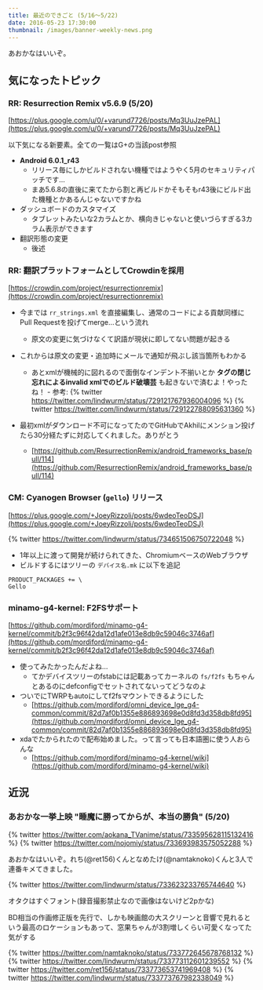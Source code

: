 ```yaml
---
title: 最近のできごと (5/16～5/22)
date: 2016-05-23 17:30:00
thumbnail: /images/banner-weekly-news.png
---
```


あおかなはいいぞ。

<!--more-->

## 気になったトピック

### RR: Resurrection Remix v5.6.9 (5/20)

[https://plus.google.com/u/0/+varund7726/posts/Mq3UuJzePAL](https://plus.google.com/u/0/+varund7726/posts/Mq3UuJzePAL)

以下気になる新要素。全ての一覧はG+の当該post参照

- **Android 6.0.1_r43**
    - リリース毎にしかビルドされない機種ではようやく5月のセキュリティパッチです…
    - まあ5.6.8の直後に来てたから割と再ビルドかそもそもr43後にビルド出た機種とかあるんじゃないですかね
- ダッシュボードのカスタマイズ
    - タブレットみたいな2カラムとか、横向きじゃないと使いづらすぎる3カラム表示ができます
- 翻訳形態の変更
    - 後述

### RR: 翻訳プラットフォームとしてCrowdinを採用

[https://crowdin.com/project/resurrectionremix](https://crowdin.com/project/resurrectionremix)

- 今までは `rr_strings.xml` を直接編集し、通常のコードによる貢献同様にPull Requestを投げてmerge…という流れ
    - 原文の変更に気づけなくて訳語が現状に即してない問題が起きる
- これからは原文の変更・追加時にメールで通知が飛ぶし該当箇所もわかる
    - あとxmlが機械的に図れるので面倒なインデント不揃いとか **タグの閉じ忘れによるinvalid xmlでのビルド破壊芸** も起きないで済むよ！やったね！
            - 参考:
            {% twitter https://twitter.com/lindwurm/status/729121767936004096 %}
            {% twitter https://twitter.com/lindwurm/status/729122788095631360 %}

- 最初xmlがダウンロード不可になってたのでGitHubでAkhilにメンション投げたら30分経たずに対応してくれました。ありがとう
    - [https://github.com/ResurrectionRemix/android_frameworks_base/pull/114](https://github.com/ResurrectionRemix/android_frameworks_base/pull/114)

### CM: Cyanogen Browser (`gello`) リリース

[https://plus.google.com/+JoeyRizzoli/posts/6wdeoTeoDSJ](https://plus.google.com/+JoeyRizzoli/posts/6wdeoTeoDSJ)

{% twitter https://twitter.com/lindwurm/status/734651506750722048 %}

- 1年以上に渡って開発が続けられてきた、ChromiumベースのWebブラウザ
- ビルドするにはツリーの `デバイス名.mk` に以下を追記

```
PRODUCT_PACKAGES += \
Gello
```

### minamo-g4-kernel: F2FSサポート

[https://github.com/mordiford/minamo-g4-kernel/commit/b2f3c96f42da12d1afe013e8db9c59046c3746af](https://github.com/mordiford/minamo-g4-kernel/commit/b2f3c96f42da12d1afe013e8db9c59046c3746af)

- 使ってみたかったんだよね…
    - てかデバイスツリーのfstabには記載あってカーネルの `fs/f2fs` もちゃんとあるのにdefconfigでセットされてないってどうなのよ
- ついでにTWRPもautoにしてf2fsマウントできるようにした
    - [https://github.com/mordiford/omni_device_lge_g4-common/commit/82d7af0b1355e886893698e0d8fd3d358db8fd95](https://github.com/mordiford/omni_device_lge_g4-common/commit/82d7af0b1355e886893698e0d8fd3d358db8fd95)
- xdaでたかられたので配布始めました。って言っても日本語圏に使う人おらんな
    - [https://github.com/mordiford/minamo-g4-kernel/wiki](https://github.com/mordiford/minamo-g4-kernel/wiki)

## 近況

### あおかな一挙上映 "睡魔に勝ってからが、本当の勝負" (5/20)

{% twitter https://twitter.com/aokana_TVanime/status/733595628115132416 %}
{% twitter https://twitter.com/nojomiy/status/733693983575052288 %}

あおかなはいいぞ。れち(@ret156)くんとなめたけ(@namtaknoko)くんと3人で連番キメてきました。

{% twitter https://twitter.com/lindwurm/status/733623233765744640 %}

オタクはすぐフォント(録音撮影禁止なので画像はないけど2pかな)

BD相当の作画修正版を先行で、しかも映画館の大スクリーンと音響で見れるという最高のロケーションもあって、窓果ちゃんが3割増しくらい可愛くなってた気がする

{% twitter https://twitter.com/namtaknoko/status/733772645678768132 %}
{% twitter https://twitter.com/lindwurm/status/733773112601239552 %}
{% twitter https://twitter.com/ret156/status/733773653741969408 %}
{% twitter https://twitter.com/lindwurm/status/733773767982338049 %}
